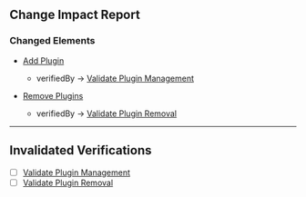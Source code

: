 ## Change Impact Report

### Changed Elements

* [Add Plugin](Requirements.md#add-plugin)
    * verifiedBy -> [Validate Plugin Management](Verifications.md#validate-plugin-management)


* [Remove Plugins](Requirements.md#remove-plugins)
    * verifiedBy -> [Validate Plugin Removal](Verifications.md#validate-plugin-removal)


---

## Invalidated Verifications

- [ ] [Validate Plugin Management](Verifications.md#validate-plugin-management)
- [ ] [Validate Plugin Removal](Verifications.md#validate-plugin-removal)

